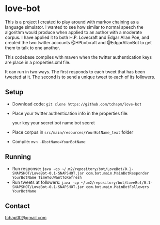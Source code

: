 love-bot
========

This is a project I created to play around with [markov chaining](https://en.wikipedia.org/wiki/Markov_chain) as a language simulator. I wanted to see how similar to normal speech the algorithm would produce when applied to an author with a moderate corpus. I have applied it to both H.P. Lovecraft and Edgar Allan Poe, and created the two twitter accounts @HPbotcraft and @EdgarAllanBot to get them to talk to one another.

This codebase compiles with maven when the twitter authentication keys are place in a properties.xml file. 

It can run in two ways. The first responds to each tweet that has been tweeted at it. The second is to send a unique tweet to each of its followers.

Setup
-----

* Download code: `git clone https://github.com/tchapm/love-bot`
* Place your twitter authentication info in the properties file:

	<entry key="oauth.consumer.key">your key</entry>
	<entry key="oauth.consumer.secret">your secret</entry>
	<entry key="YourBotName.token">bot name</entry>
	<entry key="YourBotName.secret">bot secret</entry>

* Place corpus in `src/main/resources/YourBotName_text` folder
* Compile: `mvn -DbotName=YourBotName`

Running
-------
* Run response: `java -cp ~/.m2/repository/bot/LoveBot/0.1-SNAPSHOT/LoveBot-0.1-SNAPSHOT.jar com.bot.main.MainBotResponder YourBotName TimeYouWantToRefresh`
* Run tweets at followers: `java -cp ~/.m2/repository/bot/LoveBot/0.1-SNAPSHOT/LoveBot-0.1-SNAPSHOT.jar com.bot.main.MainBotFollowers YourBotName`

Contact
-------
tchap00@gmail.com